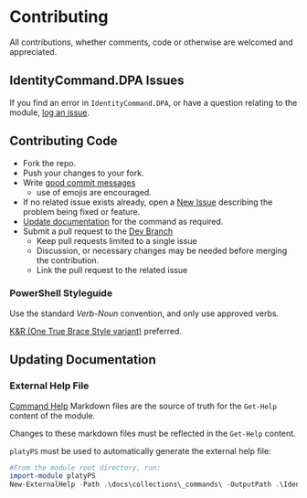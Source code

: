 # Contributing

All contributions, whether comments, code or otherwise are welcomed and appreciated.

## IdentityCommand.DPA Issues

If you find an error in `IdentityCommand.DPA`, or have a question relating to the module, [log an issue][new-issue].

## Contributing Code

- Fork the repo.
- Push your changes to your fork.
- Write [good commit messages][commit]
  - use of emojis are encouraged.
- If no related issue exists already, open a [New Issue][new-issue] describing the problem being fixed or feature.
- [Update documentation](#updating-documentation) for the command as required.
- Submit a pull request to the [Dev Branch][dev-branch]
  - Keep pull requests limited to a single issue
  - Discussion, or necessary changes may be needed before merging the contribution.
  - Link the pull request to the related issue

### PowerShell Styleguide

Use the standard *Verb*-*Noun* convention, and only use approved verbs.

[K&R (One True Brace Style variant)](https://github.com/PoshCode/PowerShellPracticeAndStyle/issues/81) preferred.

## Updating Documentation

### External Help File

[Command Help][command-help] Markdown files are the source of truth for the `Get-Help` content of the module.

Changes to these markdown files must be reflected in the `Get-Help` content.

`platyPS` must be used to automatically generate the external help file:

```powershell
#From the module root directory, run:
import-module platyPS
New-ExternalHelp -Path .\docs\collections\_commands\ -OutputPath .\IdentityCommand.DPA\en-US\IdentityCommand.DPA-help.xml -Force
```

[commit]: http://tbaggery.com/2008/04/19/a-note-about-git-commit-messages.html
[OTBS]: https://github.com/PoshCode/PowerShellPracticeAndStyle/issues/81
[new-issue]: https://github.com/pspete/IdentityCommand.DPA/issues/new
[dev-branch]: https://github.com/pspete/IdentityCommand.DPA/tree/dev
[command-help]: https://github.com/pspete/IdentityCommand.DPA/tree/master/docs/collections/_commands